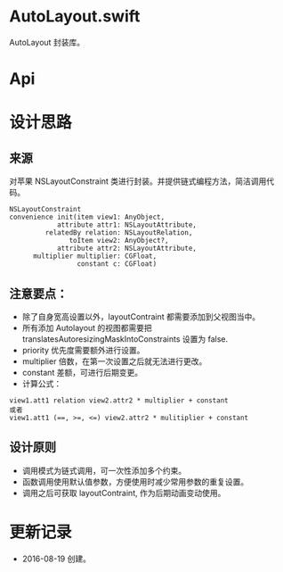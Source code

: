 
# AutoLayout.swift

AutoLayout 封装库。

# Api

# 设计思路

## 来源

对苹果 NSLayoutConstraint 类进行封装。并提供链式编程方法，简洁调用代码。

```
NSLayoutConstraint
convenience init(item view1: AnyObject,
            attribute attr1: NSLayoutAttribute,
         relatedBy relation: NSLayoutRelation,
               toItem view2: AnyObject?,
            attribute attr2: NSLayoutAttribute,
      multiplier multiplier: CGFloat,
                 constant c: CGFloat)
```

## 注意要点：
* 除了自身宽高设置以外，layoutContraint 都需要添加到父视图当中。
* 所有添加 Autolayout 的视图都需要把 translatesAutoresizingMaskIntoConstraints 设置为 false.
* priority 优先度需要额外进行设置。
* multiplier 倍数，在第一次设置之后就无法进行更改。
* constant 差额，可进行后期变更。
* 计算公式：
```
view1.att1 relation view2.attr2 * multiplier + constant
或者
view1.att1 (==, >=, <=) view2.attr2 * mulitiplier + constant
```

## 设计原则

* 调用模式为链式调用，可一次性添加多个约束。
* 函数调用使用默认值参数，方便使用时减少常用参数的重复设置。
* 调用之后可获取 layoutContraint, 作为后期动画变动使用。

# 更新记录

* 2016-08-19 创建。